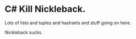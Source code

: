 # C# Kill Nickleback.

Lots of lists and tuples and hashsets and stuff going on here.

Nickleback sucks. 